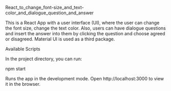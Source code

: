 React_to_change_font-size_and_text-color_and_dialogue_question_and_answer

This is a React App with a user interface (UI), where the user can change the font size, change the text color. Also, users can have dialogue questions and insert the answer into them by clicking the question and choose agreed or disagreed. Material UI is used as a third package.

Available Scripts

In the project directory, you can run:

npm start

Runs the app in the development mode. Open http://localhost:3000 to view it in the browser.
